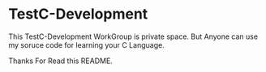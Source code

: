# TestC-Development

This TestC-Development WorkGroup is private space.
But Anyone can use my soruce code for learning your C Language.

Thanks For Read this README.
